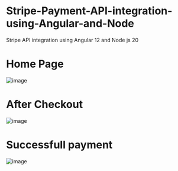 # Stripe-Payment-API-integration-using-Angular-and-Node
Stripe API integration using Angular 12 and Node js 20

Home Page
============

![image](https://github.com/user-attachments/assets/b9d76c33-56f9-489e-b98d-8137e8317b20)


After Checkout
==============

![image](https://github.com/user-attachments/assets/8e579ed2-5883-468b-8f04-61c22de5b55f)


Successfull payment
===================

![image](https://github.com/user-attachments/assets/96f31e02-b34d-4617-9498-67ab176fe2bb)
